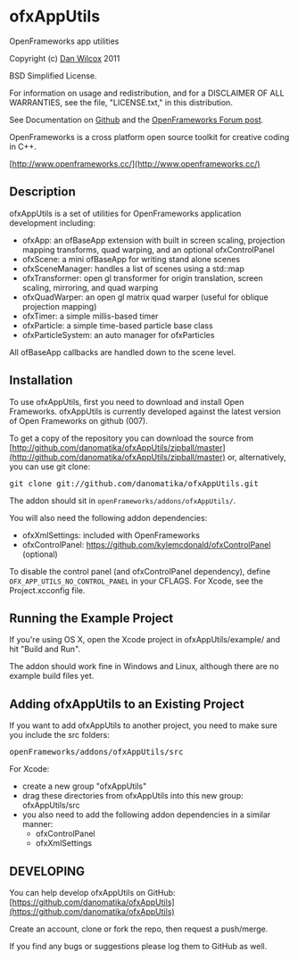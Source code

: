ofxAppUtils
===========

OpenFrameworks app utilities

Copyright (c) [Dan Wilcox](danomatika.com) 2011

BSD Simplified License.

For information on usage and redistribution, and for a DISCLAIMER OF ALL
WARRANTIES, see the file, "LICENSE.txt," in this distribution.

See Documentation on [Github](https://github.com/danomatika/ofxAppUtils) and the [OpenFrameworks Forum post](http://forum.openframeworks.cc/index.php/topic,5995.0.html).

OpenFrameworks is a cross platform open source toolkit for creative coding in C++.

[http://www.openframeworks.cc/](http://www.openframeworks.cc/)

Description
-----------

ofxAppUtils is a set of utilities for OpenFrameworks application development including:

* ofxApp: an ofBaseApp extension with built in screen scaling, projection mapping transforms, quad warping, and an optional ofxControlPanel
* ofxScene: a mini ofBaseApp for writing stand alone scenes
* ofxSceneManager: handles a list of scenes using a std::map
* ofxTransformer: open gl transformer for origin translation, screen scaling, mirroring, and quad warping
* ofxQuadWarper: an open gl matrix quad warper (useful for oblique projection mapping)
* ofxTimer: a simple millis-based timer
* ofxParticle: a simple time-based particle base class
* ofxParticleSystem: an auto manager for ofxParticles

All ofBaseApp callbacks are handled down to the scene level.

Installation
------------

To use ofxAppUtils, first you need to download and install Open Frameworks. ofxAppUtils is currently developed against the latest version of Open Frameworks on github (007).

To get a copy of the repository you can download the source from [http://github.com/danomatika/ofxAppUtils/zipball/master](http://github.com/danomatika/ofxAppUtils/zipball/master) or, alternatively, you can use git clone:
<pre>
git clone git://github.com/danomatika/ofxAppUtils.git
</pre>

The addon should sit in `openFrameworks/addons/ofxAppUtils/`.

You will also need the following addon dependencies:

* ofxXmlSettings: included with OpenFrameworks
* ofxControlPanel: https://github.com/kylemcdonald/ofxControlPanel (optional)

To disable the control panel (and ofxControlPanel dependency), define `OFX_APP_UTILS_NO_CONTROL_PANEL` in your CFLAGS. For Xcode, see the Project.xcconfig file.

Running the Example Project
-------------------------------

If you're using OS X, open the Xcode project in ofxAppUtils/example/ and hit "Build and Run".

The addon should work fine in Windows and Linux, although there are no example build files yet.

Adding ofxAppUtils to an Existing Project
---------------------------------------

If you want to add ofxAppUtils to another project, you need to make sure you include the src folders:
<pre>
openFrameworks/addons/ofxAppUtils/src
</pre>

For Xcode:

* create a new group "ofxAppUtils"
* drag these directories from ofxAppUtils into this new group: ofxAppUtils/src
* you also need to add the following addon dependencies in a similar manner:
	* ofxControlPanel
	* ofxXmlSettings

DEVELOPING
----------

You can help develop ofxAppUtils on GitHub: [https://github.com/danomatika/ofxAppUtils](https://github.com/danomatika/ofxAppUtils)

Create an account, clone or fork the repo, then request a push/merge.

If you find any bugs or suggestions please log them to GitHub as well.
